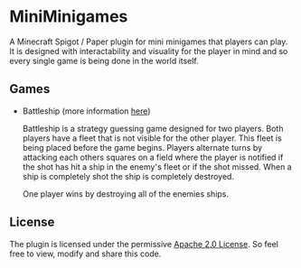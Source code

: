 # MiniMinigames
A Minecraft Spigot / Paper plugin for mini minigames that players can play. It is designed with interactability and visuality
for the player in mind and so every single game is being done in the world itself.

## Games
- Battleship (more information [here](https://en.wikipedia.org/wiki/Battleship_(game)))
  
  Battleship is a strategy guessing game designed for two players. Both players have a fleet that is not visible for the other player.
  This fleet is being placed before the game begins.
  Players alternate turns by attacking each others squares on a field where the player is notified if the shot has hit a ship in the
  enemy's fleet or if the shot missed. When a ship is completely shot the ship is completely destroyed.
  
  One player wins by destroying all of the enemies ships.

## License
The plugin is licensed under the permissive [Apache 2.0 License](LICENSE). So feel free to view, modify and share this code.
